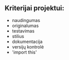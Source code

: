 ## Kriterijai projektui:

- naudingumas
- originalumas
- testavimas
- stilius
- dokumentacija
- versijų kontrolė
- 'import this'
